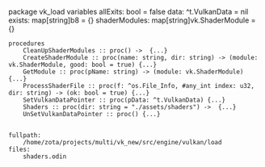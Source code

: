 package vk_load
	variables
		allExits: bool = false
		data: ^t.VulkanData = nil
		exists: map[string]b8 = {}
		shaderModules: map[string]vk.ShaderModule = {}

	procedures
		CleanUpShaderModules :: proc() ->  {...}
		CreateShaderModule :: proc(name: string, dir: string) -> (module: vk.ShaderModule, good: bool = true) {...}
		GetModule :: proc(pName: string) -> (module: vk.ShaderModule) {...}
		ProcessShaderFile :: proc(f: ^os.File_Info, #any_int index: u32, dir: string) -> (ok: bool = true) {...}
		SetVulkanDataPointer :: proc(pData: ^t.VulkanData) {...}
		Shaders :: proc(dir: string = "./assets/shaders") ->  {...}
		UnSetVulkanDataPointer :: proc() {...}


	fullpath:
		/home/zota/projects/multi/vk_new/src/engine/vulkan/load
	files:
		shaders.odin
